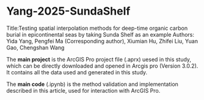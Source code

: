 # Yang-2025-SundaShelf
Title:Testing spatial interpolation methods for deep-time organic carbon burial in epicontinental seas by taking Sunda Shelf as an example
Authors: Yida Yang, Pengfei Ma (Corresponding author), Xiumian Hu, Zhifei Liu, Yuan Gao, Chengshan Wang

The **main project** is the ArcGIS Pro project file (.aprx) uesed in this study, which can be directly downloaded and opened in Arcgis pro (Version 3.0.2). It contains all the data used and generated in this study.

The **main code** (.ipynb) is the method validation and implementation described in this article, used for interaction with ArcGIS Pro.

